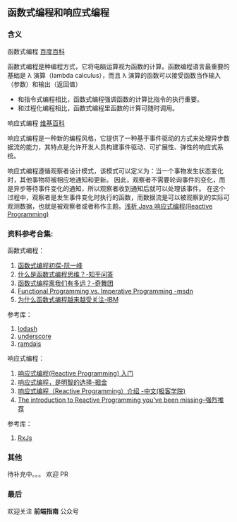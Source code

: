 ## 函数式编程和响应式编程

### 含义

函数式编程 [百度百科](https://baike.baidu.com/item/%E5%87%BD%E6%95%B0%E5%BC%8F%E7%BC%96%E7%A8%8B)

函数式编程是种编程方式，它将电脑运算视为函数的计算。函数编程语言最重要的基础是 λ 演算（lambda calculus），而且 λ 演算的函数可以接受函数当作输入（参数）和输出（返回值）

- 和指令式编程相比，函数式编程强调函数的计算比指令的执行重要。
- 和过程化编程相比，函数式编程里函数的计算可随时调用。

响应式编程 [维基百科](https://zh.wikipedia.org/wiki/%E5%93%8D%E5%BA%94%E5%BC%8F%E7%BC%96%E7%A8%8B)

响应式编程是一种新的编程风格，它提供了一种基于事件驱动的方式来处理异步数据流的能力，其特点是允许开发人员构建事件驱动、可扩展性、弹性的响应式系统。

响应式编程遵循观察者设计模式，该模式可以定义为：当一个事物发生状态变化时，其他事物将被相应地通知和更新。 因此，观察者不需要轮询事件的变化，而是异步等待事件变化的通知，所以观察者收到通知后就可以处理该事件。 在这个过程中，观察者是发生事件变化时执行的函数，而数据流是可以被观察到的实际可观测数据，也就是被观察者或者称作主题。[浅析 Java 响应式编程(Reactive Programming)](https://cloud.tencent.com/developer/article/1099762)

### 资料参考合集:

函数式编程：

1. [函数式编程初探-阮一峰](http://www.ruanyifeng.com/blog/2012/04/functional_programming.html)
2. [什么是函数式编程思维？-知乎问答](https://www.zhihu.com/question/28292740)
3. [函数式编程离我们有多远？-奇舞团](https://75team.com/post/functional-how-far.html)
4. [Functional Programming vs. Imperative Programming -msdn](https://msdn.microsoft.com/en-us/library/bb669144.aspx)
5. [为什么函数式编程越来越受关注-IBM](https://www.ibm.com/developerworks/cn/java/j-ft20/index.html)

参考库：

1. [ lodash](https://github.com/lodash/lodash)
2. [underscore](https://github.com/jashkenas/underscore)
3. [ramdajs](https://github.com/ramda/ramda)

响应式编程：

1. [响应式编程(Reactive Programming) 入门](https://www.atjiang.com/intro-reactive-programming/)
2. [响应式编程，是明智的选择-掘金](https://juejin.im/entry/5a4313ef5188255de57e0a18)
3. [响应式编程（Reactive Programming）介绍 -中文(极客学院)](http://wiki.jikexueyuan.com/project/android-weekly/issue-145/introduction-to-RP.html)
4. [The introduction to Reactive Programming you've been missing-强烈推荐](https://gist.github.com/staltz/868e7e9bc2a7b8c1f754)

参考库：

1. [RxJs](https://github.com/Reactive-Extensions/RxJS)

### 其他

待补充中。。。 欢迎 PR

### 最后

欢迎关注 **前端指南** 公众号
